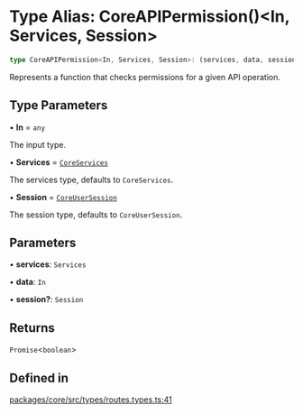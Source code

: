 # Type Alias: CoreAPIPermission()\<In, Services, Session\>

```ts
type CoreAPIPermission<In, Services, Session>: (services, data, session?) => Promise<boolean>;
```

Represents a function that checks permissions for a given API operation.

## Type Parameters

• **In** = `any`

The input type.

• **Services** = [`CoreServices`](CoreServices.md)

The services type, defaults to `CoreServices`.

• **Session** = [`CoreUserSession`](../interfaces/CoreUserSession.md)

The session type, defaults to `CoreUserSession`.

## Parameters

• **services**: `Services`

• **data**: `In`

• **session?**: `Session`

## Returns

`Promise`\<`boolean`\>

## Defined in

[packages/core/src/types/routes.types.ts:41](https://github.com/vramework/vramework/blob/725723db2d3435e2df2b809e6609ff26f8be368c/packages/core/src/types/routes.types.ts#L41)
